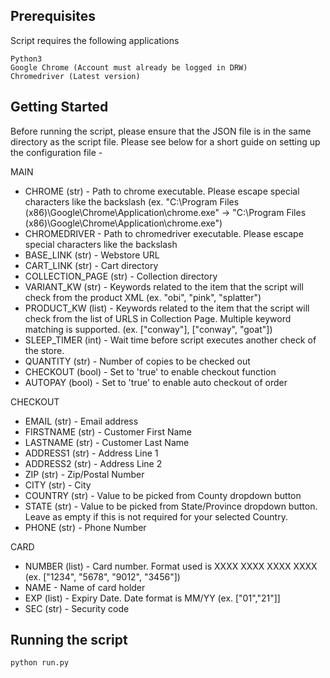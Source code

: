 ## Prerequisites

Script requires the following applications

```
Python3
Google Chrome (Account must already be logged in DRW)
Chromedriver (Latest version)
```

## Getting Started

Before running the script, please ensure that the JSON file is in the same directory as the script file. Please see below for a short guide on setting up the configuration file -

MAIN
* CHROME (str) - Path to chrome executable. Please escape special characters like the backslash (ex. "C:\Program Files (x86)\Google\Chrome\Application\chrome.exe" -> "C:\\Program Files (x86)\\Google\\Chrome\\Application\\chrome.exe")
* CHROMEDRIVER - Path to chromedriver executable. Please escape special characters like the backslash 
* BASE_LINK (str) - Webstore URL
* CART_LINK (str) - Cart directory
* COLLECTION_PAGE (str) - Collection directory
* VARIANT_KW (str) - Keywords related to the item that the script will check from the product XML (ex. "obi", "pink", "splatter")
* PRODUCT_KW (list) - Keywords related to the item that the script will check from the list of URLS in Collection Page. Multiple keyword matching is supported. (ex. ["conway"], ["conway", "goat"])
* SLEEP_TIMER (int) - Wait time before script executes another check of the store.
* QUANTITY (str) - Number of copies to be checked out
* CHECKOUT (bool) - Set to 'true' to enable checkout function
* AUTOPAY (bool) - Set to 'true' to enable auto checkout of order

CHECKOUT
* EMAIL (str) - Email address
* FIRSTNAME (str) - Customer First Name
* LASTNAME (str) - Customer Last Name
* ADDRESS1 (str) - Address Line 1
* ADDRESS2 (str) - Address Line 2
* ZIP (str) - Zip/Postal Number
* CITY (str) - City
* COUNTRY (str) - Value to be picked from County dropdown button
* STATE (str) - Value to be picked from State/Province dropdown button. Leave as empty if this is not required for your selected Country.
* PHONE (str) - Phone Number

CARD
* NUMBER (list) - Card number. Format used is XXXX XXXX XXXX XXXX (ex. ["1234", "5678", "9012", "3456"])
* NAME - Name of card holder
* EXP (list) - Expiry Date. Date format is MM/YY (ex. ["01","21"]]
* SEC (str) - Security code 


## Running the script

```
python run.py
```
